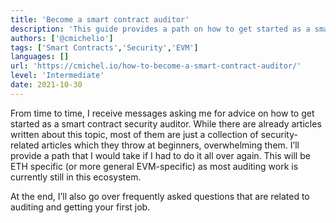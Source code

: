 ```yaml
---
title: 'Become a smart contract auditor'
description: 'This guide provides a path on how to get started as a smart contract security auditor.'
authors: ['@cmichelio']
tags: ['Smart Contracts','Security','EVM']
languages: []
url: 'https://cmichel.io/how-to-become-a-smart-contract-auditor/'
level: 'Intermediate'
date: 2021-10-30
---
```


From time to time, I receive messages asking me for advice on how to get started as a smart contract security auditor. While there are already articles written about this topic, most of them are just a collection of security-related articles which they throw at beginners, overwhelming them. I’ll provide a path that I would take if I had to do it all over again. This will be ETH specific (or more general EVM-specific) as most auditing work is currently still in this ecosystem.

At the end, I’ll also go over frequently asked questions that are related to auditing and getting your first job.